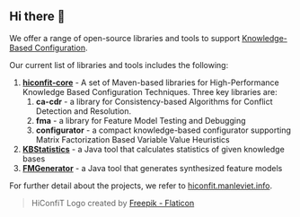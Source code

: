 ## Hi there 👋

We offer a range of open-source libraries and tools to support [Knowledge-Based Configuration].

Our current list of libraries and tools includes the following:

1. [**hiconfit-core**] - A set of Maven-based libraries for High-Performance Knowledge Based Configuration Techniques. Three key libraries are:
   1. **ca-cdr** - a library for Consistency-based Algorithms for Conflict Detection and Resolution.
   2. **fma** - a library for Feature Model Testing and Debugging
   3. **configurator** - a compact knowledge-based configurator supporting Matrix Factorization Based Variable Value Heuristics
2. [**KBStatistics**] - a Java tool that calculates statistics of given knowledge bases
3. [**FMGenerator**] - a Java tool that generates synthesized feature models

For further detail about the projects, we refer to [hiconfit.manleviet.info].

<!-- Links  -->
[Knowledge-Based Configuration]: https://en.wikipedia.org/wiki/Knowledge-based_configuration
[**hiconfit-core**]: https://github.com/HiConfiT/hiconfit-core
[**KBStatistics**]: https://github.com/HiConfiT/KBStatistics
[**FMGenerator**]: https://github.com/HiConfiT/FMGenerator
[hiconfit.manleviet.info]: http://hiconfit.manleviet.info

> HiConfiT Logo created by [Freepik - Flaticon](https://www.flaticon.com/free-icons/hobby)

